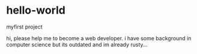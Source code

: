 # hello-world
myfirst project

hi, please help me to become a web developer. i have some background in computer science but its outdated and im already rusty...
